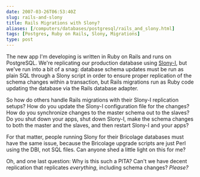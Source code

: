 ```yaml
--- 
date: 2007-03-26T06:53:40Z
slug: rails-and-slony
title: Rails Migrations with Slony?
aliases: [/computers/databases/postgresql/rails_and_slony.html]
tags: [Postgres, Ruby on Rails, Slony, Migrations]
type: post
---
```


The new app I'm developing is written in Ruby on Rails and runs on PostgreSQL.
We're replicating our production database using [Slony-I], but we've run into a
bit of a snag: database schema updates must be run as plain SQL through a Slony
script in order to ensure proper replication of the schema changes within a
transaction, but Rails migrations run as Ruby code updating the database via the
Rails database adapter.

So how do others handle Rails migrations with their Slony-I replication setups?
How do you update the Slony-I configuration file for the changes? How do you
synchronize changes to the master schema out to the slaves? Do you shut down
your apps, shut down Slony-I, make the schema changes to both the master and the
slaves, and then restart Slony-I and your apps?

For that matter, people running Slony for their Bricolage databases must have
the same issue, because the Bricolage upgrade scripts are just Perl using the
DBI, not SQL files. Can anyone shed a little light on this for me?

Oh, and one last question: Why is this such a PITA? Can't we have decent
replication that replicates *everything*, including schema changes? *Please?*

  [Slony-I]: http://slony.info/ "Slony-I PostgreSQL Replication"
